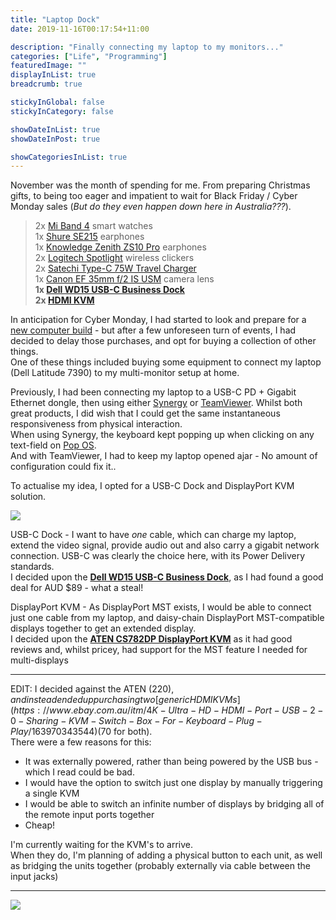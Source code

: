 ```yaml
---
title: "Laptop Dock"
date: 2019-11-16T00:17:54+11:00

description: "Finally connecting my laptop to my monitors..."
categories: ["Life", "Programming"]
featuredImage: ""
displayInList: true
breadcrumb: true

stickyInGlobal: false
stickyInCategory: false

showDateInList: true
showDateInPost: true

showCategoriesInList: true
---
```


November was the month of spending for me. From preparing Christmas gifts, to being too eager and impatient to wait for Black Friday / Cyber Monday sales (_But do they even happen down here in Australia???_).

> 2x [Mi Band 4](../mi-band-4) smart watches  
1x [Shure SE215](https://www.shure.com/en-US/products/earphones/se215) earphones  
1x [Knowledge Zenith ZS10 Pro](https://audiobudget.com/product/KZ/ZS10PRO) earphones  
2x [Logitech Spotlight](https://www.logitech.com/en-au/product/spotlight-presentation-remote) wireless clickers  
2x [Satechi Type-C 75W Travel Charger](https://satechi.net/products/type-c-75w-travel-charger)  
1x [Canon EF 35mm f/2 IS USM](https://www.canon.com.au/camera-lenses/ef-35mm-f-2-is-usm) camera lens  
**1x [Dell WD15 USB-C Business Dock](https://www.dell.com/en-au/work/shop/dell-business-dock-wd15-with-180w-adapter/apd/452-bcfx/pc-accessories)**  
**2x [HDMI KVM](https://www.ebay.com.au/itm/4K-Ultra-HD-HDMI-Port-USB-2-0-Sharing-KVM-Switch-Box-For-Keyboard-Plug-Play/163970343544)**

In anticipation for Cyber Monday, I had started to look and prepare for a [new computer build](https://au.pcpartpicker.com/list/gvfK4n) - but after a few unforeseen turn of events, I had decided to delay those purchases, and opt for buying a collection of other things.  
One of these things included buying some equipment to connect my laptop (Dell Latitude 7390) to my multi-monitor setup at home.

Previously, I had been connecting my laptop to a USB-C PD + Gigabit Ethernet dongle, then using either [Synergy](https://symless.com/synergy) or [TeamViewer](https://www.teamviewer.com/). Whilst both great products, I did wish that I could get the same instantaneous responsiveness from physical interaction.  
When using Synergy, the keyboard kept popping up when clicking on any text-field on [Pop OS](../laptop-reinstall).  
And with TeamViewer, I had to keep my laptop opened ajar - No amount of configuration could fix it..

To actualise my idea, I opted for a USB-C Dock and DisplayPort KVM solution.

![](diagram-no_peripheral.svg)

USB-C Dock - I want to have _one_ cable, which can charge my laptop, extend the video signal, provide audio out and also carry a gigabit network connection. USB-C was clearly the choice here, with its Power Delivery standards.  
I decided upon the **[Dell WD15 USB-C Business Dock](https://www.dell.com/en-au/work/shop/dell-business-dock-wd15-with-180w-adapter/apd/452-bcfx/pc-accessories)**, as I had found a good deal for AUD $89 - what a steal!

DisplayPort KVM - As DisplayPort MST exists, I would be able to connect just one cable from my laptop, and daisy-chain DisplayPort MST-compatible displays together to get an extended display.  
I decided upon the **[ATEN CS782DP DisplayPort KVM](https://www.aten.com/au/en/products/kvm/desktop-kvm-switches/cs782dp/)** as it had good reviews and, whilst pricey, had support for the MST feature I needed for multi-displays

---

EDIT: I decided against the ATEN ($220), and instead ended up purchasing two [generic HDMI KVMs](https://www.ebay.com.au/itm/4K-Ultra-HD-HDMI-Port-USB-2-0-Sharing-KVM-Switch-Box-For-Keyboard-Plug-Play/163970343544) ($70 for both).  
There were a few reasons for this:

* It was externally powered, rather than being powered by the USB bus - which I read could be bad.
* I would have the option to switch just one display by manually triggering a single KVM
* I would be able to switch an infinite number of displays by bridging all of the remote input ports together
* Cheap!

I'm currently waiting for the KVM's to arrive.  
When they do, I'm planning of adding a physical button to each unit, as well as bridging the units together (probably externally via cable between the input jacks)

---

![](diagram-with_peripheral.svg)
